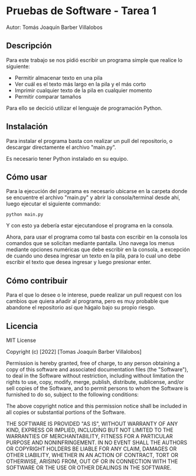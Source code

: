 # Pruebas de Software - Tarea 1
Autor: Tomás Joaquín Barber Villalobos

## Descripción

Para este trabajo se nos pidió escribir un programa simple que realice lo siguiente:
  - Permitir almacenar texto en una pila
  - Ver cuál es el texto más largo en la pila y el más corto
  - Imprimir cualquier texto de la pila en cualquier momento
  - Permitir comparar tamaños

Para ello se decició utilizar el lenguaje de programación Python.

## Instalación

Para instalar el programa basta con realizar un pull del repositorio, o descargar directamente el archivo "main.py".

Es necesario tener Python instalado en su equipo.

## Cómo usar

Para la ejecución del programa es necesario ubicarse en la carpeta donde se encuentre el archivo "main.py" y abrir la consola/terminal desde ahí, luego ejecutar el siguiente commando: 
```
python main.py
```
Y con esto ya debería estar ejecutandose el programa en la consola.

Ahora, para usar el programa como tal basta con escribir en la consola los comandos que se solicitan mediante pantalla. Uno navega los menus mediante opciones numéricas que debe escribir en la consola, a excepción de cuando uno desea ingresar un texto en la pila, para lo cual uno debe escribir el texto que desea ingresar y luego presionar enter.

## Cómo contribuir

Para el que lo desee o le interese, puede realizar un pull request con los cambios que quiera añadir al programa, pero es muy probable que abandone el repositorio así que hágalo bajo su propio riesgo.

## Licencia

MIT License

Copyright (c) [2022] [Tomas Joaquín Barber Villalobos]

Permission is hereby granted, free of charge, to any person obtaining a copy
of this software and associated documentation files (the "Software"), to deal
in the Software without restriction, including without limitation the rights
to use, copy, modify, merge, publish, distribute, sublicense, and/or sell
copies of the Software, and to permit persons to whom the Software is
furnished to do so, subject to the following conditions:

The above copyright notice and this permission notice shall be included in all
copies or substantial portions of the Software.

THE SOFTWARE IS PROVIDED "AS IS", WITHOUT WARRANTY OF ANY KIND, EXPRESS OR
IMPLIED, INCLUDING BUT NOT LIMITED TO THE WARRANTIES OF MERCHANTABILITY,
FITNESS FOR A PARTICULAR PURPOSE AND NONINFRINGEMENT. IN NO EVENT SHALL THE
AUTHORS OR COPYRIGHT HOLDERS BE LIABLE FOR ANY CLAIM, DAMAGES OR OTHER
LIABILITY, WHETHER IN AN ACTION OF CONTRACT, TORT OR OTHERWISE, ARISING FROM,
OUT OF OR IN CONNECTION WITH THE SOFTWARE OR THE USE OR OTHER DEALINGS IN THE
SOFTWARE.


